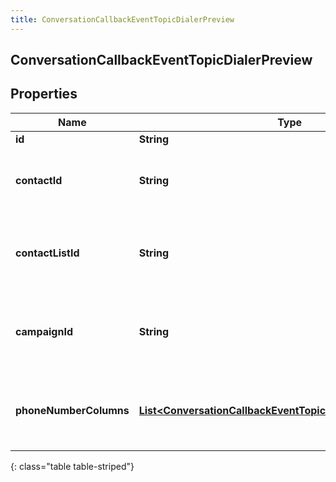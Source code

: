 ```yaml
---
title: ConversationCallbackEventTopicDialerPreview
---
```


## ConversationCallbackEventTopicDialerPreview

## Properties

| Name                   | Type                                                                                                                                       | Description                                            | Notes      |
| ---------------------- | ------------------------------------------------------------------------------------------------------------------------------------------ | ------------------------------------------------------ | ---------- |
| **id**                 | <!----><!---->**String**<!---->                                                                                                            |                                                        | [optional] |
| **contactId**          | <!----><!---->**String**<!---->                                                                                                            | The contact associated with this preview data pop      | [optional] |
| **contactListId**      | <!----><!---->**String**<!---->                                                                                                            | The contactList associated with this preview data pop. | [optional] |
| **campaignId**         | <!----><!---->**String**<!---->                                                                                                            | The campaignId associated with this preview data pop.  | [optional] |
| **phoneNumberColumns** | <!----><!---->[**List&lt;ConversationCallbackEventTopicPhoneNumberColumn&gt;**](ConversationCallbackEventTopicPhoneNumberColumn.md)<!----> | The phone number columns associated with this campaign | [optional] |

{: class="table table-striped"}

